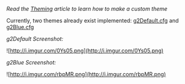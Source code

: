 _Read the [Theming](Theming.md) article to learn how to make a custom theme_

Currently, two themes already exist implemented:  [g2Default.cfg](http://code.google.com/p/glui2/source/browse/trunk/Glui2/g2Default.cfg) and [g2Blue.cfg](http://code.google.com/p/glui2/source/browse/trunk/Glui2/g2Blue.cfg)

_g2Default Screenshot:_

![http://i.imgur.com/0Ys05.png](http://i.imgur.com/0Ys05.png)


_g2Blue Screenshot:_

![http://i.imgur.com/rbpMR.png](http://i.imgur.com/rbpMR.png)